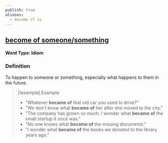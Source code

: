 ```yaml
---
publish: true
aliases:
  - become of us
---
```


## [become of someone/something](https://dictionary.cambridge.org/dictionary/english/become-of?q=become+of+someone%2Fsomething)
#### Word Type: Idiom

### Definition
To happen to someone or something, especially what happens to them in the future.

> [!example] Example
> 
> - "Whatever **became of** that old car you used to drive?"
> - "We don't know what **became of** her after she moved to the city."
> - "The company has grown so much, I wonder what **became of** the small startup it once was."
> - "No one knows what **became of** the missing documents."
> - "I wonder what **became of** the books we donated to the library years ago."
